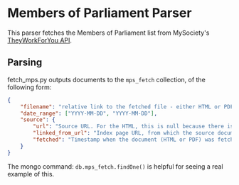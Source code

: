 Members of Parliament Parser
=============================

This parser fetches the Members of Parliament list from MySociety's [TheyWorkForYou API](http://www.theyworkforyou.com/api/docs/). 

Parsing
-------

fetch_mps.py outputs documents to the `mps_fetch` collection, of the following form:

```json
{
    "filename": "relative link to the fetched file - either HTML or PDF",
    "date_range": ["YYYY-MM-DD", "YYYY-MM-DD"],
    "source": {
        "url": "Source URL. For the HTML, this is null because there is no direct link (it requires a POST request)",
        "linked_from_url": "Index page URL, from which the source documents are linked",
        "fetched": "Timestamp when the document (HTML or PDF) was fetched"
    }
}
```

The mongo command: `db.mps_fetch.findOne()` is helpful for seeing a real example of this.
